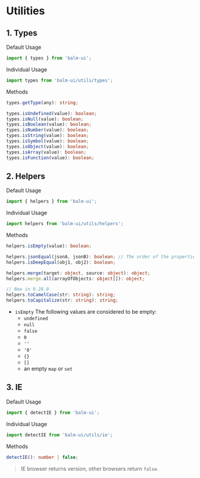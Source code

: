 # Utilities

## 1. Types

Default Usage

```js
import { types } from 'balm-ui';
```

Individual Usage

```js
import types from 'balm-ui/utils/types';
```

Methods

```ts
types.getType(any): string;

types.isUndefined(value): boolean;
types.isNull(value): boolean;
types.isBoolean(value): boolean;
types.isNumber(value): boolean;
types.isString(value): boolean;
types.isSymbol(value): boolean;
types.isObject(value): boolean;
types.isArray(value): boolean;
types.isFunction(value): boolean;
```

## 2. Helpers

Default Usage

```js
import { helpers } from 'balm-ui';
```

Individual Usage

```js
import helpers from 'balm-ui/utils/helpers';
```

Methods

```ts
helpers.isEmpty(value): boolean;

helpers.jsonEqual(jsonA, jsonB): boolean; // The order of the properties IS IMPORTANT
helpers.isDeepEqual(obj1, obj2): boolean;

helpers.merge(target: object, source: object): object;
helpers.merge.all(arrayOfObjects: object[]): object;

// New in 9.28.0
helpers.toCamelCase(str: string): string;
helpers.toCapitalize(str: string): string;
```

- `isEmpty` The following values are considered to be empty:
  - `undefined`
  - `null`
  - `false`
  - `0`
  - `''`
  - `'0'`
  - `{}`
  - `[]`
  - an empty `map` or `set`

## 3. IE

Default Usage

```js
import { detectIE } from 'balm-ui';
```

Individual Usage

```js
import detectIE from 'balm-ui/utils/ie';
```

Methods

```ts
detectIE(): number | false;
```

> IE browser returns version, other browsers return `false`.
